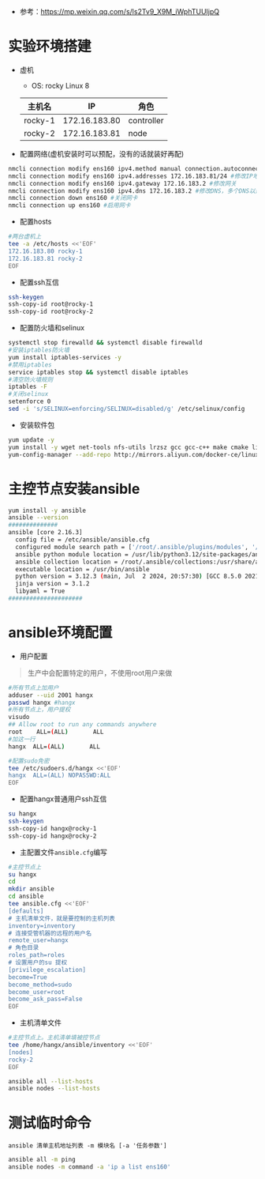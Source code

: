 - 参考：https://mp.weixin.qq.com/s/ls2Tv9_X9M_iWphTUUIjpQ

# 实验环境搭建

- 虚机

  - OS: rocky Linux 8


  | 主机名  | IP            | 角色       |
  | ------- | ------------- | ---------- |
  | rocky-1 | 172.16.183.80 | controller |
  | rocky-2 | 172.16.183.81 | node       |

- 配置网络(虚机安装时可以预配，没有的话就装好再配)

~~~sh
nmcli connection modify ens160 ipv4.method manual connection.autoconnect yes #修改IP地址为手动配置，并且设置开机启动
nmcli connection modify ens160 ipv4.addresses 172.16.183.81/24 #修改IP地址和掩码
nmcli connection modify ens160 ipv4.gateway 172.16.183.2 #修改网关
nmcli connection modify ens160 ipv4.dns 172.16.183.2 #修改DNS，多个DNS以逗号分隔
nmcli connection down ens160 #关闭网卡
nmcli connection up ens160 #启用网卡
~~~

- 配置hosts

~~~sh
#两台虚机上
tee -a /etc/hosts <<'EOF'
172.16.183.80 rocky-1
172.16.183.81 rocky-2
EOF
~~~

- 配置ssh互信

~~~sh
ssh-keygen
ssh-copy-id root@rocky-1
ssh-copy-id root@rocky-2
~~~

- 配置防火墙和selinux

~~~sh
systemctl stop firewalld && systemctl disable firewalld
#安装iptables防火墙
yum install iptables-services -y
#禁用iptables
service iptables stop && systemctl disable iptables
#清空防火墙规则
iptables -F 
#关闭selinux
setenforce 0
sed -i 's/SELINUX=enforcing/SELINUX=disabled/g' /etc/selinux/config
~~~

- 安装软件包

~~~sh
yum update -y
yum install -y wget net-tools nfs-utils lrzsz gcc gcc-c++ make cmake libxml2-devel openssl-devel curl curl-devel unzip sudo libaio-devel wget vim ncurses-devel autoconf automake zlib-devel epel-release openssh-server socat ipvsadm conntrack yum-utils chrony
yum-config-manager --add-repo http://mirrors.aliyun.com/docker-ce/linux/centos/docker-ce.repo
~~~

# 主控节点安装ansible

~~~sh
yum install -y ansible
ansible --version
##############
ansible [core 2.16.3]
  config file = /etc/ansible/ansible.cfg
  configured module search path = ['/root/.ansible/plugins/modules', '/usr/share/ansible/plugins/modules']
  ansible python module location = /usr/lib/python3.12/site-packages/ansible
  ansible collection location = /root/.ansible/collections:/usr/share/ansible/collections
  executable location = /usr/bin/ansible
  python version = 3.12.3 (main, Jul  2 2024, 20:57:30) [GCC 8.5.0 20210514 (Red Hat 8.5.0-22)] (/usr/bin/python3.12)
  jinja version = 3.1.2
  libyaml = True
#####################
~~~

# ansible环境配置

- 用户配置

> 生产中会配置特定的用户，不使用root用户来做

~~~sh
#所有节点上加用户
adduser --uid 2001 hangx
passwd hangx #hangx
#所有节点上，用户提权
visudo
## Allow root to run any commands anywhere
root    ALL=(ALL)       ALL
#加这一行
hangx  ALL=(ALL)       ALL

#配置sudo免密
tee /etc/sudoers.d/hangx <<'EOF'
hangx  ALL=(ALL) NOPASSWD:ALL
EOF
~~~

- 配置hangx普通用户ssh互信

~~~sh
su hangx
ssh-keygen
ssh-copy-id hangx@rocky-1
ssh-copy-id hangx@rocky-2
~~~

- 主配置文件`ansible.cfg`编写

~~~sh
#主控节点上
su hangx
cd
mkdir ansible
cd ansible
tee ansible.cfg <<'EOF' 
[defaults]
# 主机清单文件，就是要控制的主机列表
inventory=inventory
# 连接受管机器的远程的用户名
remote_user=hangx
# 角色目录
roles_path=roles
# 设置用户的su 提权
[privilege_escalation]
become=True
become_method=sudo
become_user=root
become_ask_pass=False
EOF
~~~

- 主机清单文件

~~~sh
#主控节点上。主机清单填被控节点
tee /home/hangx/ansible/inventory <<'EOF'
[nodes]
rocky-2
EOF

ansible all --list-hosts
ansible nodes --list-hosts
~~~

# 测试临时命令

`ansible 清单主机地址列表 -m 模块名 [-a '任务参数']`

```sh
ansible all -m ping
ansible nodes -m command -a 'ip a list ens160'
```
